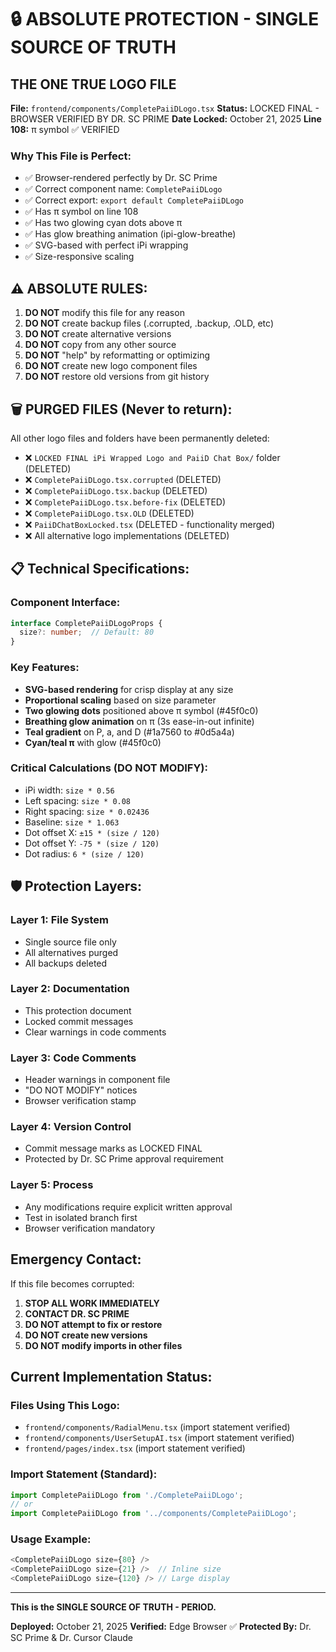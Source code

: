 # 🔒 ABSOLUTE PROTECTION - SINGLE SOURCE OF TRUTH

## THE ONE TRUE LOGO FILE

**File:** `frontend/components/CompletePaiiDLogo.tsx`
**Status:** LOCKED FINAL - BROWSER VERIFIED BY DR. SC PRIME
**Date Locked:** October 21, 2025
**Line 108:** π symbol ✅ VERIFIED

### Why This File is Perfect:
- ✅ Browser-rendered perfectly by Dr. SC Prime
- ✅ Correct component name: `CompletePaiiDLogo`
- ✅ Correct export: `export default CompletePaiiDLogo`
- ✅ Has π symbol on line 108
- ✅ Has two glowing cyan dots above π
- ✅ Has glow breathing animation (ipi-glow-breathe)
- ✅ SVG-based with perfect iPi wrapping
- ✅ Size-responsive scaling

## ⚠️ ABSOLUTE RULES:

1. **DO NOT** modify this file for any reason
2. **DO NOT** create backup files (.corrupted, .backup, .OLD, etc)
3. **DO NOT** create alternative versions
4. **DO NOT** copy from any other source
5. **DO NOT** "help" by reformatting or optimizing
6. **DO NOT** create new logo component files
7. **DO NOT** restore old versions from git history

## 🗑️ PURGED FILES (Never to return):

All other logo files and folders have been permanently deleted:
- ❌ `LOCKED FINAL iPi Wrapped Logo and PaiiD Chat Box/` folder (DELETED)
- ❌ `CompletePaiiDLogo.tsx.corrupted` (DELETED)
- ❌ `CompletePaiiDLogo.tsx.backup` (DELETED)
- ❌ `CompletePaiiDLogo.tsx.before-fix` (DELETED)
- ❌ `CompletePaiiDLogo.tsx.OLD` (DELETED)
- ❌ `PaiiDChatBoxLocked.tsx` (DELETED - functionality merged)
- ❌ All alternative logo implementations (DELETED)

## 📋 Technical Specifications:

### Component Interface:
```typescript
interface CompletePaiiDLogoProps {
  size?: number;  // Default: 80
}
```

### Key Features:
- **SVG-based rendering** for crisp display at any size
- **Proportional scaling** based on size parameter
- **Two glowing dots** positioned above π symbol (#45f0c0)
- **Breathing glow animation** on π (3s ease-in-out infinite)
- **Teal gradient** on P, a, and D (#1a7560 to #0d5a4a)
- **Cyan/teal π** with glow (#45f0c0)

### Critical Calculations (DO NOT MODIFY):
- iPi width: `size * 0.56`
- Left spacing: `size * 0.08`
- Right spacing: `size * 0.02436`
- Baseline: `size * 1.063`
- Dot offset X: `±15 * (size / 120)`
- Dot offset Y: `-75 * (size / 120)`
- Dot radius: `6 * (size / 120)`

## 🛡️ Protection Layers:

### Layer 1: File System
- Single source file only
- All alternatives purged
- All backups deleted

### Layer 2: Documentation
- This protection document
- Locked commit messages
- Clear warnings in code comments

### Layer 3: Code Comments
- Header warnings in component file
- "DO NOT MODIFY" notices
- Browser verification stamp

### Layer 4: Version Control
- Commit message marks as LOCKED FINAL
- Protected by Dr. SC Prime approval requirement

### Layer 5: Process
- Any modifications require explicit written approval
- Test in isolated branch first
- Browser verification mandatory

## Emergency Contact:

If this file becomes corrupted:
1. **STOP ALL WORK IMMEDIATELY**
2. **CONTACT DR. SC PRIME**
3. **DO NOT attempt to fix or restore**
4. **DO NOT create new versions**
5. **DO NOT modify imports in other files**

## Current Implementation Status:

### Files Using This Logo:
- `frontend/components/RadialMenu.tsx` (import statement verified)
- `frontend/components/UserSetupAI.tsx` (import statement verified)
- `frontend/pages/index.tsx` (import statement verified)

### Import Statement (Standard):
```typescript
import CompletePaiiDLogo from './CompletePaiiDLogo';
// or
import CompletePaiiDLogo from '../components/CompletePaiiDLogo';
```

### Usage Example:
```typescript
<CompletePaiiDLogo size={80} />
<CompletePaiiDLogo size={21} />  // Inline size
<CompletePaiiDLogo size={120} /> // Large display
```

---

**This is the SINGLE SOURCE OF TRUTH - PERIOD.**

**Deployed:** October 21, 2025
**Verified:** Edge Browser ✅
**Protected By:** Dr. SC Prime & Dr. Cursor Claude
